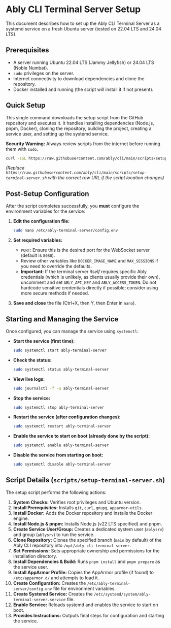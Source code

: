 # Ably CLI Terminal Server Setup

This document describes how to set up the Ably CLI Terminal Server as a systemd service on a fresh Ubuntu server (tested on 22.04 LTS and 24.04 LTS).

## Prerequisites

- A server running Ubuntu 22.04 LTS (Jammy Jellyfish) or 24.04 LTS (Noble Numbat).
- `sudo` privileges on the server.
- Internet connectivity to download dependencies and clone the repository.
- Docker installed and running (the script will install it if not present).

## Quick Setup

This single command downloads the setup script from the GitHub repository and executes it. It handles installing dependencies (Node.js, pnpm, Docker), cloning the repository, building the project, creating a service user, and setting up the systemd service.

**Security Warning:** Always review scripts from the internet before running them with `sudo`.

```bash
curl -sSL https://raw.githubusercontent.com/ably/cli/main/scripts/setup-terminal-server.sh | sudo bash
```

*(Replace `https://raw.githubusercontent.com/ably/cli/main/scripts/setup-terminal-server.sh` with the correct raw URL if the script location changes)*

## Post-Setup Configuration

After the script completes successfully, you **must** configure the environment variables for the service:

1.  **Edit the configuration file:**
    ```bash
    sudo nano /etc/ably-terminal-server/config.env
    ```

2.  **Set required variables:**
    *   `PORT`: Ensure this is the desired port for the WebSocket server (default is `8080`).
    *   Review other variables like `DOCKER_IMAGE_NAME` and `MAX_SESSIONS` if you need to override the defaults.
    *   **Important:** If the terminal server *itself* requires specific Ably credentials (which is unlikely, as clients usually provide their own), uncomment and set `ABLY_API_KEY` and `ABLY_ACCESS_TOKEN`. Do not hardcode sensitive credentials directly if possible; consider using more secure methods if needed.

3.  **Save and close** the file (Ctrl+X, then Y, then Enter in `nano`).

## Starting and Managing the Service

Once configured, you can manage the service using `systemctl`:

*   **Start the service (first time):**
    ```bash
    sudo systemctl start ably-terminal-server
    ```

*   **Check the status:**
    ```bash
    sudo systemctl status ably-terminal-server
    ```

*   **View live logs:**
    ```bash
    sudo journalctl -f -u ably-terminal-server
    ```

*   **Stop the service:**
    ```bash
    sudo systemctl stop ably-terminal-server
    ```

*   **Restart the service (after configuration changes):**
    ```bash
    sudo systemctl restart ably-terminal-server
    ```

*   **Enable the service to start on boot (already done by the script):**
    ```bash
    sudo systemctl enable ably-terminal-server
    ```

*   **Disable the service from starting on boot:**
    ```bash
    sudo systemctl disable ably-terminal-server
    ```

## Script Details (`scripts/setup-terminal-server.sh`)

The setup script performs the following actions:

1.  **System Checks:** Verifies root privileges and Ubuntu version.
2.  **Install Prerequisites:** Installs `git`, `curl`, `gnupg`, `apparmor-utils`.
3.  **Install Docker:** Adds the Docker repository and installs the Docker engine.
4.  **Install Node.js & pnpm:** Installs Node.js (v22 LTS specified) and pnpm.
5.  **Create Service User/Group:** Creates a dedicated system user (`ablysrv`) and group (`ablysrv`) to run the service.
6.  **Clone Repository:** Clones the specified branch (`main` by default) of the Ably CLI repository into `/opt/ably-cli-terminal-server`.
7.  **Set Permissions:** Sets appropriate ownership and permissions for the installation directory.
8.  **Install Dependencies & Build:** Runs `pnpm install` and `pnpm prepare` as the service user.
9.  **Install AppArmor Profile:** Copies the AppArmor profile (if found) to `/etc/apparmor.d/` and attempts to load it.
10. **Create Configuration:** Creates the `/etc/ably-terminal-server/config.env` file for environment variables.
11. **Create Systemd Service:** Creates the `/etc/systemd/system/ably-terminal-server.service` file.
12. **Enable Service:** Reloads systemd and enables the service to start on boot.
13. **Provides Instructions:** Outputs final steps for configuration and starting the service.
